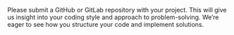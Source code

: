 Please submit a GitHub or GitLab repository with your project. This will give us insight into your coding style and approach to problem-solving. We’re eager to see how you structure your code and implement solutions.
